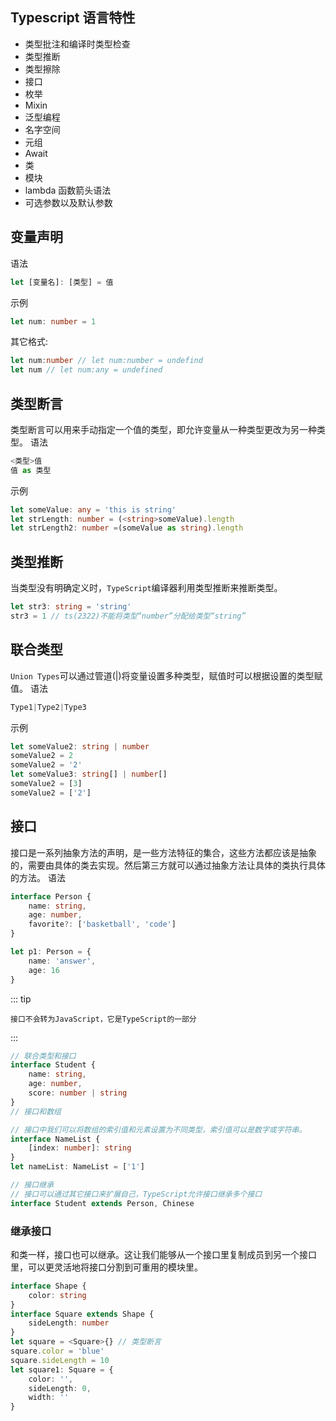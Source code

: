 ## Typescript 语言特性  
* 类型批注和编译时类型检查  
* 类型推断
* 类型擦除
* 接口
* 枚举
* Mixin
* 泛型编程
* 名字空间
* 元组
* Await
* 类
* 模块
* lambda 函数箭头语法
* 可选参数以及默认参数

## 变量声明  
语法
```ts
let [变量名]: [类型] = 值
```
示例
```ts
let num: number = 1
```
其它格式:
```ts
let num:number // let num:number = undefind
let num // let num:any = undefined
```

## 类型断言
类型断言可以用来手动指定一个值的类型，即允许变量从一种类型更改为另一种类型。
语法
```ts
<类型>值
值 as 类型
```
示例
```ts
let someValue: any = 'this is string'
let strLength: number = (<string>someValue).length
let strLength2: number =(someValue as string).length
```


## 类型推断  
当类型没有明确定义时，``TypeScript``编译器利用类型推断来推断类型。
```ts
let str3: string = 'string'
str3 = 1 // ts(2322)不能将类型“number”分配给类型“string”
```

## 联合类型  
``Union Types``可以通过管道(|)将变量设置多种类型，赋值时可以根据设置的类型赋值。
语法
```ts
Type1|Type2|Type3
```
示例
```ts
let someValue2: string | number
someValue2 = 2
someValue2 = '2'
let someValue3: string[] | number[]
someValue2 = [3]
someValue2 = ['2']
```

## 接口  
接口是一系列抽象方法的声明，是一些方法特征的集合，这些方法都应该是抽象的，需要由具体的类去实现。然后第三方就可以通过抽象方法让具体的类执行具体的方法。
语法
```ts
interface Person {
    name: string,
    age: number,
    favorite?: ['basketball', 'code']
}

let p1: Person = {
    name: 'answer',
    age: 16
}
```
::: tip
```
接口不会转为JavaScript，它是TypeScript的一部分
```
:::
```ts
// 联合类型和接口
interface Student {
    name: string,
    age: number,
    score: number | string
}
// 接口和数组

// 接口中我们可以将数组的索引值和元素设置为不同类型，索引值可以是数字或字符串。
interface NameList {
    [index: number]: string
}
let nameList: NameList = ['1']

// 接口继承
// 接口可以通过其它接口来扩展自己，TypeScript允许接口继承多个接口
interface Student extends Person, Chinese
```
### 继承接口
和类一样，接口也可以继承。这让我们能够从一个接口里复制成员到另一个接口里，可以更灵活地将接口分割到可重用的模块里。
```ts
interface Shape {
    color: string
}
interface Square extends Shape {
    sideLength: number
}
let square = <Square>{} // 类型断言
square.color = 'blue'
square.sideLength = 10
let square1: Square = {
    color: '',
    sideLength: 0,
    width: ''
}
```
